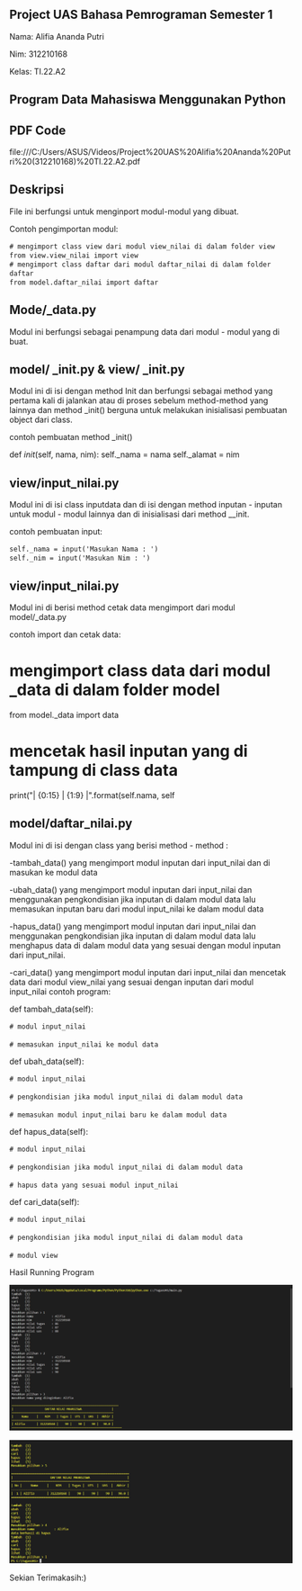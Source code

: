 ## Project UAS Bahasa Pemrograman Semester 1

Nama: Alifia Ananda Putri

Nim: 312210168

Kelas: TI.22.A2

## Program Data Mahasiswa Menggunakan Python

## PDF Code
file:///C:/Users/ASUS/Videos/Project%20UAS%20Alifia%20Ananda%20Putri%20(312210168)%20TI.22.A2.pdf

## Deskripsi

File ini berfungsi untuk menginport modul-modul yang dibuat.

Contoh pengimportan modul:

```
# mengimport class view dari modul view_nilai di dalam folder view
from view.view_nilai import view
# mengimport class daftar dari modul daftar_nilai di dalam folder daftar
from model.daftar_nilai import daftar
```

## Mode/_data.py

Modul ini berfungsi sebagai penampung data dari modul - modul yang di buat.

## model/ _init.py & view/ _init.py

Modul ini di isi dengan method Init dan berfungsi sebagai method yang pertama kali di jalankan atau di proses sebelum method-method yang lainnya dan method _init() berguna untuk melakukan inisialisasi pembuatan object dari class.

contoh pembuatan method _init()

def _init_(self, nama, nim):
    self._nama = nama
    self._alamat = nim

## view/input_nilai.py

Modul ini di isi class inputdata dan di isi dengan method inputan - inputan untuk modul - modul lainnya dan di inisialisasi dari method __init.

contoh pembuatan input:

    self._nama = input('Masukan Nama : ')
    self._nim = input('Masukan Nim : ')

## view/input_nilai.py

Modul ini di berisi method cetak data mengimport dari modul model/_data.py

contoh import dan cetak data:

# mengimport class data dari modul _data di dalam folder model
from model._data import data
# mencetak hasil inputan yang di tampung di class data
print("| {0:15}   | {1:9} |".format(self.nama, self

## model/daftar_nilai.py

Modul ini di isi dengan class yang berisi method - method :

-tambah_data() yang mengimport modul inputan dari input_nilai dan di masukan ke modul data

-ubah_data() yang mengimport modul inputan dari input_nilai dan menggunakan pengkondisian jika inputan di dalam modul data lalu memasukan inputan baru dari modul input_nilai ke dalam modul data

-hapus_data() yang mengimport modul inputan dari input_nilai dan menggunakan pengkondisian jika inputan di dalam modul data lalu menghapus data di dalam modul data yang sesuai dengan modul inputan dari input_nilai.

-cari_data() yang mengimport modul inputan dari input_nilai dan mencetak data dari modul view_nilai yang sesuai dengan inputan dari modul input_nilai contoh program:

def tambah_data(self):

    # modul input_nilai
    
    # memasukan input_nilai ke modul data
    
def ubah_data(self):

    # modul input_nilai
    
    # pengkondisian jika modul input_nilai di dalam modul data
    
    # memasukan modul input_nilai baru ke dalam modul data
    
def hapus_data(self):

    # modul input_nilai
    
    # pengkondisian jika modul input_nilai di dalam modul data
    
    # hapus data yang sesuai modul input_nilai
    
def cari_data(self):

    # modul input_nilai
    
    # pengkondisian jika modul input_nilai di dalam modul data
    
    # modul view

Hasil Running Program


![gambar1](ss/1.png)


![gambar2](ss/2.png)


Sekian Terimakasih:)
